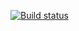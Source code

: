 [![Build status](https://ci.appveyor.com/api/projects/status/jeslc8e8aukf37po?svg=true)](https://ci.appveyor.com/project/LevchenkoTS/aqa-2-1)